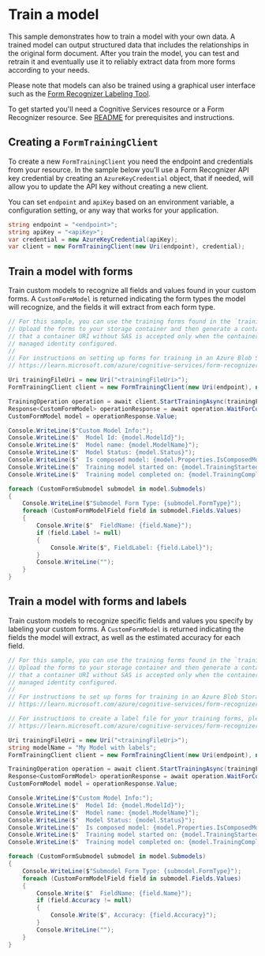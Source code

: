 # Train a model

This sample demonstrates how to train a model with your own data. A trained model can output structured data that includes the relationships in the original form document. After you train the model, you can test and retrain it and eventually use it to reliably extract data from more forms according to your needs.

Please note that models can also be trained using a graphical user interface such as the [Form Recognizer Labeling Tool][labeling_tool].

To get started you'll need a Cognitive Services resource or a Form Recognizer resource.  See [README][README] for prerequisites and instructions.

## Creating a `FormTrainingClient`

To create a new `FormTrainingClient` you need the endpoint and credentials from your resource. In the sample below you'll use a Form Recognizer API key credential by creating an `AzureKeyCredential` object, that if needed, will allow you to update the API key without creating a new client.

You can set `endpoint` and `apiKey` based on an environment variable, a configuration setting, or any way that works for your application.

```C# Snippet:CreateFormTrainingClient
string endpoint = "<endpoint>";
string apiKey = "<apiKey>";
var credential = new AzureKeyCredential(apiKey);
var client = new FormTrainingClient(new Uri(endpoint), credential);
```

## Train a model with forms

Train custom models to recognize all fields and values found in your custom forms. A `CustomFormModel` is returned indicating the form types the model will recognize, and the fields it will extract from each form type.

```C# Snippet:FormRecognizerSampleTrainModelWithForms
// For this sample, you can use the training forms found in the `trainingFiles` folder.
// Upload the forms to your storage container and then generate a container SAS URL. Note
// that a container URI without SAS is accepted only when the container is public or has a
// managed identity configured.
//
// For instructions on setting up forms for training in an Azure Blob Storage Container, see
// https://learn.microsoft.com/azure/cognitive-services/form-recognizer/build-training-data-set#upload-your-training-data

Uri trainingFileUri = new Uri("<trainingFileUri>");
FormTrainingClient client = new FormTrainingClient(new Uri(endpoint), new AzureKeyCredential(apiKey));

TrainingOperation operation = await client.StartTrainingAsync(trainingFileUri, useTrainingLabels: false, "My Model");
Response<CustomFormModel> operationResponse = await operation.WaitForCompletionAsync();
CustomFormModel model = operationResponse.Value;

Console.WriteLine($"Custom Model Info:");
Console.WriteLine($"  Model Id: {model.ModelId}");
Console.WriteLine($"  Model name: {model.ModelName}");
Console.WriteLine($"  Model Status: {model.Status}");
Console.WriteLine($"  Is composed model: {model.Properties.IsComposedModel}");
Console.WriteLine($"  Training model started on: {model.TrainingStartedOn}");
Console.WriteLine($"  Training model completed on: {model.TrainingCompletedOn}");

foreach (CustomFormSubmodel submodel in model.Submodels)
{
    Console.WriteLine($"Submodel Form Type: {submodel.FormType}");
    foreach (CustomFormModelField field in submodel.Fields.Values)
    {
        Console.Write($"  FieldName: {field.Name}");
        if (field.Label != null)
        {
            Console.Write($", FieldLabel: {field.Label}");
        }
        Console.WriteLine("");
    }
}
```

## Train a model with forms and labels

Train custom models to recognize specific fields and values you specify by labeling your custom forms. A `CustomFormModel` is returned indicating the fields the model will extract, as well as the estimated accuracy for each field.

```C# Snippet:FormRecognizerSampleTrainModelWithFormsAndLabels
// For this sample, you can use the training forms found in the `trainingFiles` folder.
// Upload the forms to your storage container and then generate a container SAS URL. Note
// that a container URI without SAS is accepted only when the container is public or has a
// managed identity configured.
//
// For instructions to set up forms for training in an Azure Blob Storage Container, please see:
// https://learn.microsoft.com/azure/cognitive-services/form-recognizer/build-training-data-set#upload-your-training-data

// For instructions to create a label file for your training forms, please see:
// https://learn.microsoft.com/azure/cognitive-services/form-recognizer/label-tool?tabs=v2-1

Uri trainingFileUri = new Uri("<trainingFileUri>");
string modelName = "My Model with labels";
FormTrainingClient client = new FormTrainingClient(new Uri(endpoint), new AzureKeyCredential(apiKey));

TrainingOperation operation = await client.StartTrainingAsync(trainingFileUri, useTrainingLabels: true, modelName);
Response<CustomFormModel> operationResponse = await operation.WaitForCompletionAsync();
CustomFormModel model = operationResponse.Value;

Console.WriteLine($"Custom Model Info:");
Console.WriteLine($"  Model Id: {model.ModelId}");
Console.WriteLine($"  Model name: {model.ModelName}");
Console.WriteLine($"  Model Status: {model.Status}");
Console.WriteLine($"  Is composed model: {model.Properties.IsComposedModel}");
Console.WriteLine($"  Training model started on: {model.TrainingStartedOn}");
Console.WriteLine($"  Training model completed on: {model.TrainingCompletedOn}");

foreach (CustomFormSubmodel submodel in model.Submodels)
{
    Console.WriteLine($"Submodel Form Type: {submodel.FormType}");
    foreach (CustomFormModelField field in submodel.Fields.Values)
    {
        Console.Write($"  FieldName: {field.Name}");
        if (field.Accuracy != null)
        {
            Console.Write($", Accuracy: {field.Accuracy}");
        }
        Console.WriteLine("");
    }
}
```

[README]: https://github.com/Azure/azure-sdk-for-net/tree/main/sdk/formrecognizer/Azure.AI.FormRecognizer#getting-started
[labeling_tool]: https://learn.microsoft.com/azure/cognitive-services/form-recognizer/label-tool?tabs=v2-1
